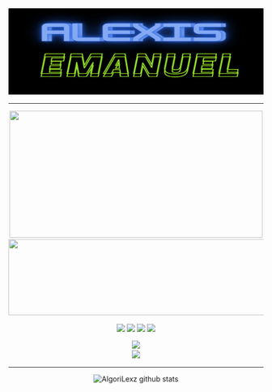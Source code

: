 <div align="center">
    <div align="center">
    <img src="logo.png" width="850px" height="170px">
    <hr>
    <img src="https://github.com/AlexisEmanuel/AlexisEmanuel/assets/131221780/b16329bd-a8b1-435f-b3b9-1f0c670ffab2" width="500px" height="250px">
    <img src="https://github.com/AlexisEmanuel/AlexisEmanuel/assets/131221780/9a01a7d0-a145-4d63-b586-401143fbc74f" width="600px" height="150px">
    <p align="center">
    <img src="https://img.shields.io/badge/-Python-%230075a8?logo=python&logoColor=white&style=flat-square">
    <img src="https://img.shields.io/badge/C-%23e9c241?logo=nim&logoColor=white&style=flat-square">
    <img src="https://img.shields.io/badge/-HTML-%23de4b25?logo=html5&logoColor=white&style=flat-square">
    <img src="https://img.shields.io/badge/C ++-4EAA25?logo=GNU%20C++&logoColor=white&style=flat-square">
    </p>
    <div align="center">
        <a href="1112563060083789844">
            <img src="https://img.shields.io/discord/1112563060083789844?color=purple&label=Chat%20-%3E&logo=Discord">
        </a>
    </div>
    <div align="center">
        <a href="https://www.freelancer.com.ar/u/g4m3overk1ll">
            <img src="https://img.shields.io/twitter/url?label=Freelancer&logo=Freelancer&style=social&url=https%3A%2F%2Fwww.freelancer.com.ar%2Fu%2Fg4m3overk1ll">
        </a>
    </div>
    <hr>
    <img src="https://github-readme-stats.vercel.app/api?username=AlgoriLexis&show_icons=true&include_all_commits=true&theme=radical" alt="AlgoriLexz github stats">

</div>














